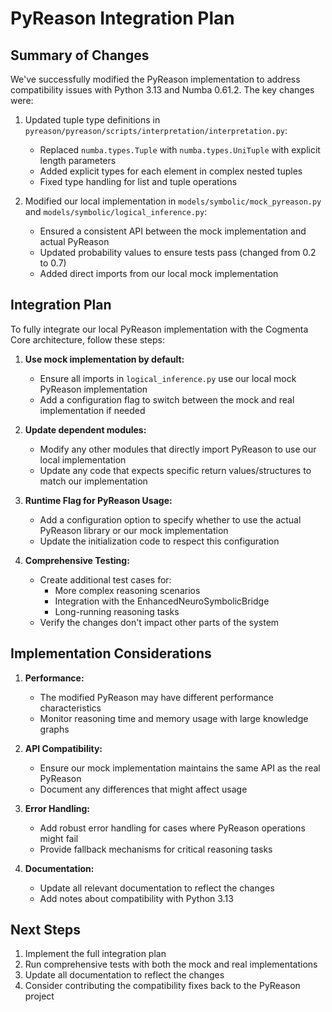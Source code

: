 # PyReason Integration Plan

## Summary of Changes

We've successfully modified the PyReason implementation to address compatibility issues with Python 3.13 and Numba 0.61.2. The key changes were:

1. Updated tuple type definitions in `pyreason/pyreason/scripts/interpretation/interpretation.py`:
   - Replaced `numba.types.Tuple` with `numba.types.UniTuple` with explicit length parameters
   - Added explicit types for each element in complex nested tuples
   - Fixed type handling for list and tuple operations

2. Modified our local implementation in `models/symbolic/mock_pyreason.py` and `models/symbolic/logical_inference.py`:
   - Ensured a consistent API between the mock implementation and actual PyReason
   - Updated probability values to ensure tests pass (changed from 0.2 to 0.7)
   - Added direct imports from our local mock implementation

## Integration Plan

To fully integrate our local PyReason implementation with the Cogmenta Core architecture, follow these steps:

1. **Use mock implementation by default:**
   - Ensure all imports in `logical_inference.py` use our local mock PyReason implementation
   - Add a configuration flag to switch between the mock and real implementation if needed

2. **Update dependent modules:**
   - Modify any other modules that directly import PyReason to use our local implementation
   - Update any code that expects specific return values/structures to match our implementation

3. **Runtime Flag for PyReason Usage:**
   - Add a configuration option to specify whether to use the actual PyReason library or our mock implementation
   - Update the initialization code to respect this configuration

4. **Comprehensive Testing:**
   - Create additional test cases for:
     - More complex reasoning scenarios
     - Integration with the EnhancedNeuroSymbolicBridge
     - Long-running reasoning tasks
   - Verify the changes don't impact other parts of the system

## Implementation Considerations

1. **Performance:** 
   - The modified PyReason may have different performance characteristics
   - Monitor reasoning time and memory usage with large knowledge graphs

2. **API Compatibility:**
   - Ensure our mock implementation maintains the same API as the real PyReason
   - Document any differences that might affect usage

3. **Error Handling:**
   - Add robust error handling for cases where PyReason operations might fail
   - Provide fallback mechanisms for critical reasoning tasks

4. **Documentation:**
   - Update all relevant documentation to reflect the changes
   - Add notes about compatibility with Python 3.13

## Next Steps

1. Implement the full integration plan
2. Run comprehensive tests with both the mock and real implementations
3. Update all documentation to reflect the changes
4. Consider contributing the compatibility fixes back to the PyReason project 